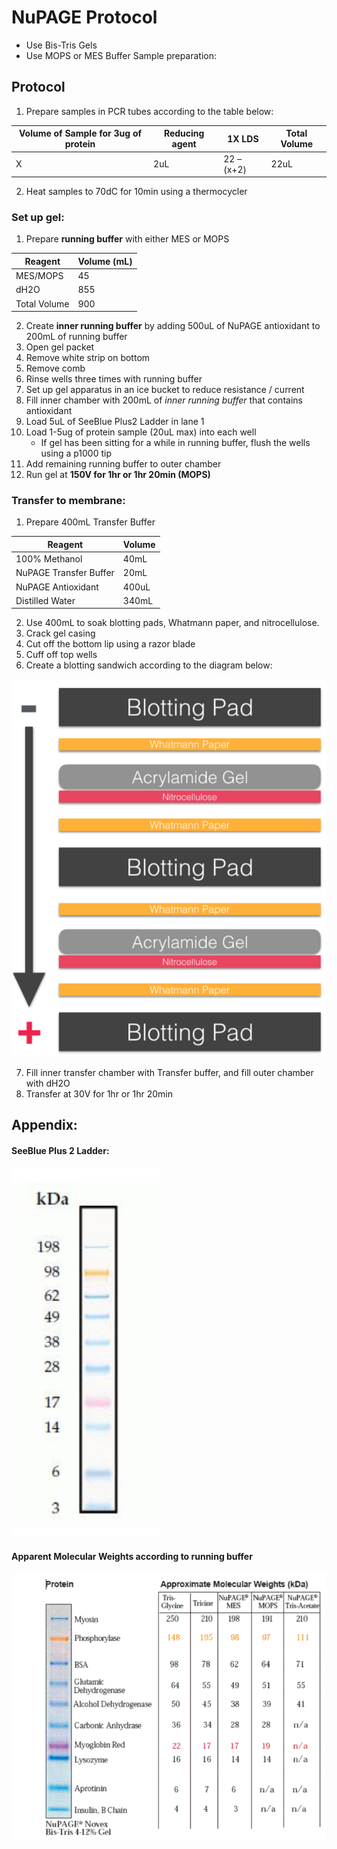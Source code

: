 # NuPAGE Protocol
-	Use Bis-Tris Gels
-	Use MOPS or MES Buffer
Sample preparation:

## Protocol
1. Prepare samples in PCR tubes according to the table below:

| Volume of Sample for 3ug of protein | Reducing agent | 1X LDS     | Total Volume |
|-------------------------------------|----------------|------------|--------------|
| X                                   | 2uL            | 22 – (x+2) | 22uL         |

2.	Heat samples to 70dC for 10min using a thermocycler

### Set up gel:
1.	Prepare **running buffer** with either MES or MOPS

| Reagent      | Volume (mL) |
|--------------|-------------|
| MES/MOPS     | 45          |
| dH2O         | 855         |
| Total Volume | 900         |


2.  Create **inner running buffer** by adding 500uL of NuPAGE antioxidant to 200mL of running buffer
1.	Open gel packet
1.	Remove white strip on bottom
1.	Remove comb
1.	Rinse wells three times with running buffer
1.	Set up gel apparatus in an ice bucket to reduce resistance / current
1.	Fill inner chamber with 200mL of *inner running buffer* that contains antioxidant
1.	Load 5uL of SeeBlue Plus2 Ladder in lane 1
1.	Load 1-5ug of protein sample (20uL max) into each well
    - If gel has been sitting for a while in running buffer, flush the wells using a p1000 tip
1.	Add remaining running buffer to outer chamber
1.	Run gel at **150V for 1hr or 1hr 20min (MOPS)**

### Transfer to membrane:
1.	Prepare 400mL Transfer Buffer

| Reagent        | Volume  |
|------------------------|-------|
| 100% Methanol          | 40mL  |
| NuPAGE Transfer Buffer | 20mL  |
| NuPAGE Antioxidant     | 400uL |
| Distilled Water        | 340mL |

2.	Use 400mL to soak blotting pads, Whatmann paper, and nitrocellulose.
1.	Crack gel casing
1.	Cut off the bottom lip using a razor blade
1.	Cuff off top wells
1.	Create a blotting sandwich according to the diagram below:

![NuPAGE_blot_diag](cache/NuPAGE_blot_diag.png?raw=true)

7.	Fill inner transfer chamber with Transfer buffer, and fill outer chamber with dH2O
1.	Transfer at 30V for 1hr or 1hr 20min

## Appendix:

#### SeeBlue Plus 2 Ladder:
![SeeBlue](cache/SeeBlue.png?raw=true)

#### Apparent Molecular Weights according to running buffer
![Buffer_Sep](cache/Buffer_Sep.png?raw=true)
